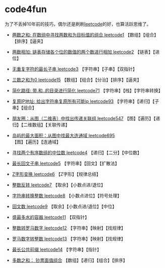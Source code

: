 # code4fun
为了不丢掉10年前的技巧，偶尔还是刷刷[leetcode](https://leetcode-cn.com/problemset/all/)的好，也算活跃思维了。 

- [两数之和: 在数组中寻找两数和为目标值的组合 leetcode1](leetcode1-two-sum.py)
【数组】【组合】【排序】【逼夹】
- [两数相加: 链表存储各个位的数值的两个数进行相加 leetcode2](leetcode2-add-two-numbers.py)
【链表】【进位】
- [无重复字符的最长子串 leetcode3](leetcode3-longest-substring-without-repeating-characters.py)
【字符串】【子串】【双指针】
- [三数之和为0 leetcode15](leetcode15-3sum.py)
【数组】【组合】【分治】【排序】【逼夹】
- [简化路径: 带.和..的目录进行简化 leetcode71](leetcode71-simplify-path.py)
【字符串】【栈】【字符串转换】
- [复原IP地址: 给出字符串复原所有可能ip leetcode93](leetcode93-restore-ip-addresses.py)
【字符串】【递归】【子串】【组合】
- [朋友圈：从图（二维表）中找出传递关联组 leetcode547](leetcode547-friend-circles.py)
【图】【遍历】【递归】【二维数组】【关联传递】
- [岛屿的最大面积：从图中找最大连通域 leetcode695](leetcode695-max-area-of-island.py)
【图】【遍历】【连通域】
- [寻找两个有序数组的中位数 leetcode4](leetcode4-median-of-two-sorted-arrays.py)
【递归】【二分】【中位数】
- [最长回文子串 leetcode5](leetcode5-longest-palindromic-substring.py)
【字符串】【回文】【扩散法】
- [Z字形变换 leetcode6](leetcode6-zigzag-conversion.py)
【Z字形】【规律总结】
- [整数反转 leetcode7](leetcode7-reverse-integer.py)
【取余】【小数点进/退位】
- [字符串转换整数 leetcode8](leetcode8-string-to-integer-atoi.py)
【小数点进位】【符号处理】
- [回文数 leetcode9](leetcode9-palindrome-number.py)
【取余】【小数点进/退位】【中位】
- [盛最多水的容器 leetcode11](leetcode11-container-with-most-water.py)
【双指针】
- [整数转罗马数字 leetcode12](leetcode12-integer-to-roman.py)
【字符串】【映射】【找规律】
- [罗马数字转整数 leetcode13](leetcode13-roman-to-integer.py)
【字符串】【映射】【找规律】
- [最长公共前缀 leetcode14](leetcode14-longest-common-prefix.py)
【字符串】【指针】

- [多数之和： 钞票面值组合](others1-find-cash-comb.py)
【数组】【递归】【组合】【排序】
